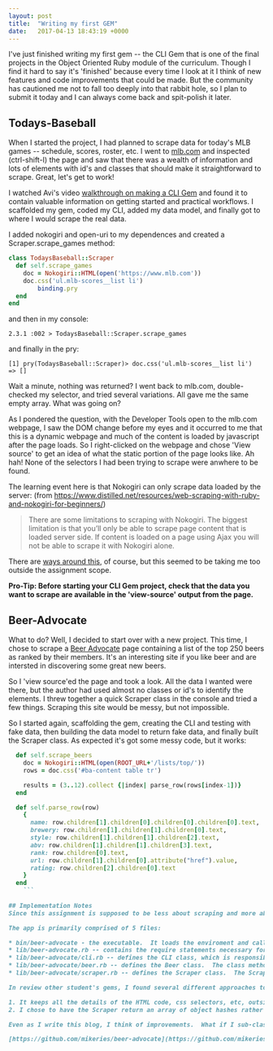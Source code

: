 ```yaml
---
layout: post
title:  "Writing my first GEM"
date:   2017-04-13 18:43:19 +0000
---
```


I've just finished writing my first gem -- the CLI Gem that is one of the final projects in the Object Oriented Ruby module of the curriculum.  Though I find it hard to say it's 'finished' because every time I look at it I think of new features and code improvements that could be made.  But the community has cautioned me not to fall too deeply into that rabbit hole, so I plan to submit it today and I can always come back and spit-polish it later.

## Todays-Baseball
When I started the project, I had planned to scrape data for today's MLB games -- schedule, scores, roster, etc.  I went to [mlb.com](http://mlb.com) and inspected (ctrl-shift-I) the page and saw that there was a wealth of information and lots of elements with id's and classes that should make it straightforward to scrape.  Great, let's get to work!

I watched Avi's video [walkthrough on making a CLI Gem](https://www.youtube.com/watch?v=_lDExWIhYKI) and found it to contain valuable information on getting started and practical workflows.  I scaffolded my gem, coded my CLI, added my data model, and finally got to where I would scrape the real data.

I added nokogiri and open-uri to my dependences and created a Scraper.scrape_games method:

```ruby
class TodaysBaseball::Scraper
  def self.scrape_games
    doc = Nokogiri::HTML(open('https://www.mlb.com'))
    doc.css('ul.mlb-scores__list li')
		binding.pry
  end
end
```

and then in my console:
```
2.3.1 :002 > TodaysBaseball::Scraper.scrape_games  
```

and finally in the pry:
```
[1] pry(TodaysBaseball::Scraper)> doc.css('ul.mlb-scores__list li')                                                                                                                                                          
=> [] 
```

Wait a minute, nothing was returned?  I went back to mlb.com, double-checked my selector, and tried several variations.  All gave me the same empty array.  What was going on?

As I pondered the question, with the Developer Tools open to the mlb.com webpage, I saw the DOM change before my eyes and it occurred to me that this is a dynamic webpage and much of the content is loaded by javascript after the page loads.  So I right-clicked on the webpage and chose 'View source' to get an idea of what the static portion of the page looks like.  Ah hah!  None of the selectors I had been trying to scrape were anwhere to be found.

The learning event here is that Nokogiri can only scrape data loaded by the server: (from https://www.distilled.net/resources/web-scraping-with-ruby-and-nokogiri-for-beginners/)

>There are some limitations to scraping with Nokogiri.  The biggest limitation is that you’ll only be able to scrape page content that is loaded server side.  If content is loaded on a page using Ajax you will not be able to scrape it with Nokogiri alone. 

There are [ways around this](https://morph.io/documentation/scraping_javascript_sites), of course, but this seemed to be taking me too outside the assignment scope.

**Pro-Tip: Before starting your CLI Gem project, check that the data you want to scrape are available in the 'view-source' output from the page.**

## Beer-Advocate
What to do?  Well, I decided to start over with a new project.  This time, I chose to scrape a [Beer Advocate](https://www.beeradvocate.com/lists/top/) page containing a list of the top 250 beers as ranked by their members.  It's an interesting site if you like beer and are intersted in discovering some great new beers.

So I 'view source'ed the page and took a look.  All the data I wanted were there, but the author had used almost no classes or id's to identify the elements.  I threw together a quick Scraper class in the console and tried a few things.  Scraping this site would be messy, but not impossible.

So I started again, scaffolding the gem, creating the CLI and testing with fake data, then building the data model to return fake data, and finally built the Scraper class.  As expected it's got some messy code, but it works:

```ruby
  def self.scrape_beers
    doc = Nokogiri::HTML(open(ROOT_URL+'/lists/top/'))
    rows = doc.css('#ba-content table tr')

    results = (3..12).collect {|index| parse_row(rows[index-1])}
  end

  def self.parse_row(row)
    {
      name: row.children[1].children[0].children[0].children[0].text,
      brewery: row.children[1].children[1].children[0].text,
      style: row.children[1].children[1].children[2].text,
      abv: row.children[1].children[1].children[3].text,
      rank: row.children[0].text,
      url: row.children[1].children[0].attribute("href").value,
      rating: row.children[2].children[0].text
    }
  end
	```
	
## Implementation Notes
Since this assignment is supposed to be less about scraping and more about the process of designing and building a gem, I wanted to comment on some of the design decisions that I made.

The app is primarily comprised of 5 files:

* bin/beer-advocate - the executable.  It loads the enviroment and calls CLI.start.
* lib/beer-advocate.rb -- contains the require statements necessary for the environment
* lib/beer-advocate/cli.rb -- defines the CLI class, which is responsible for handling all user input and output.  The class does not store any model data -> it relies on the Beer class to handle that.
* lib/beer-advocate/beer.rb -- defines the Beer class.  The class methods here handle instaniating, storing, and retrieving instances of itself.  The instance methods are getters and setters for the instance properties.
* lib/beer-advocate/scraper.rb -- defines the Scraper class.  The Scraper.scrape_beers method scrapes the web page for the top 10 beers and requires an array of hashes containing the necessary properies to instantiate new beers.  The Scraper.  The Scraper.scrape_description method is called by instances of the Beer class when the beer's description is requested.  This is done because it requires scraping a new page and isn't needed unless the user requests beer details.

In review other student's gems, I found several different approaches to doing the scraping.  In some cases, the scraping code was inside the data model (Beer class, in my case).  In others, a separate Scraper class was doing the scraping, but it would call the Beer class to instantiate new beers as it did the scraping.  Rather than either of these approaches, I chose my structure because

1. It keeps all the details of the HTML code, css selectors, etc, outside of the Beer class.  I think this separates concerns better, in case I want to use a different scraper (for a different website, for example) or if the website changes.
2. I chose to have the Scraper return an array of object hashes rather than call the Beer class directly.  The reason is that I didn't want the Scraper to be linked so closely to the Beer class.  For example, what if I want to sub-class the Beer class (i.e. class Lagers < Beer) and use the Scraper to collect the data?  This won't work if the Scraper class always instantiates objects in the Beer class.

Even as I write this blog, I think of improvements.  What if I sub-class the Scraper and pass instances to the beer class for it to use?  Then I could write a custom Scraper for different web sites and the Beer class wouldn't care where the data are coming from, as long as it gets an array of property hashes... but as I said, you gotta draw the line somewhere, and Learn-co is telling me my project is overdue.

[https://github.com/mikeries/beer-advocate](https://github.com/mikeries/beer-advocate)

